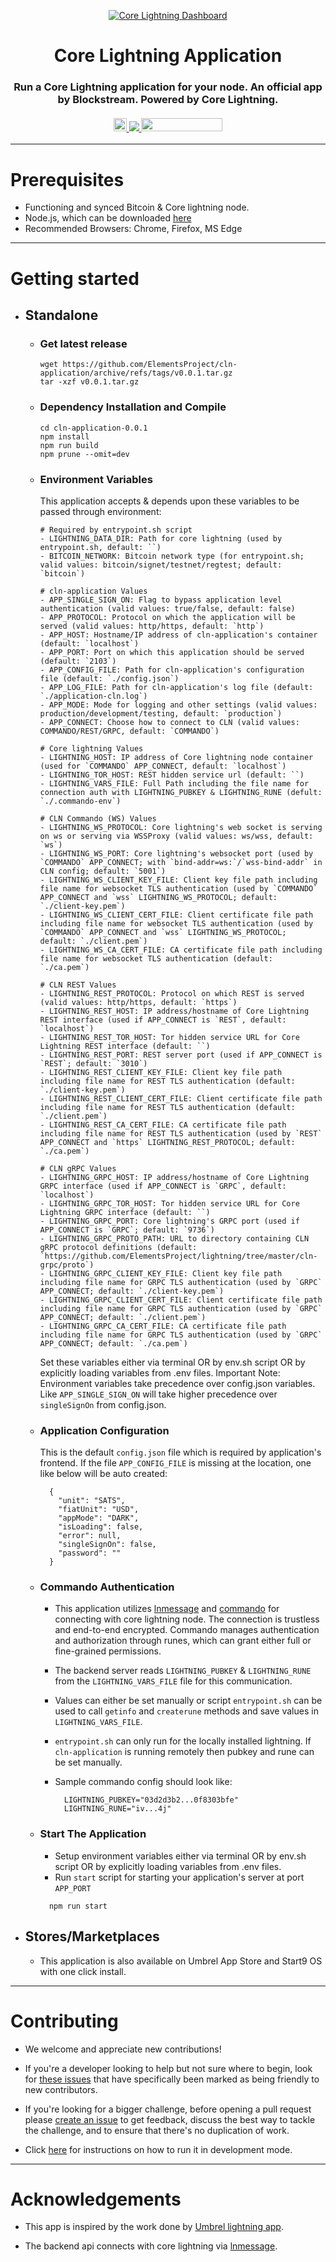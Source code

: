 <p align="center">
  <a href="https://github.com/ElementsProject/cln-application">
    <img src="./.github/images/Dashboard.png" alt="Core Lightning Dashboard">
  </a>
  <h1 align="center">Core Lightning Application</h1>
  <h3 align="center">
    Run a Core Lightning application for your node. An official app by Blockstream. Powered by Core Lightning.
    <br />
    <br />
    <div align="center">
      <a href="https://twitter.com/Blockstream">
        <img src="https://img.shields.io/twitter/follow/blockstream?style=social" style="height: 21px;"/>
      </a>
      <a href="https://marketplace.start9.com">
        <img src="./.github/images/start9-badge-light.svg"/>
      </a>
      <a href="https://apps.umbrel.com/app/core-lightning">
        <img src="./.github/images/umbrel-badge-light.svg" style="width: 130px;height: 21px;"/>
      </a>
    </div>
  </h3>
</p>

---

# Prerequisites
* Functioning and synced Bitcoin & Core lightning node.
* Node.js, which can be downloaded [here](https://nodejs.org/en/download/)
* Recommended Browsers: Chrome, Firefox, MS Edge

---

# Getting started

- ## Standalone
  - ### Get latest release
      ```
      wget https://github.com/ElementsProject/cln-application/archive/refs/tags/v0.0.1.tar.gz
      tar -xzf v0.0.1.tar.gz
      ```

  - ### Dependency Installation and Compile

    ```
    cd cln-application-0.0.1
    npm install
    npm run build
    npm prune --omit=dev
    ```

  - ### Environment Variables
      This application accepts & depends upon these variables to be passed through environment:

      ```
      # Required by entrypoint.sh script
      - LIGHTNING_DATA_DIR: Path for core lightning (used by entrypoint.sh, default: ``)
      - BITCOIN_NETWORK: Bitcoin network type (for entrypoint.sh; valid values: bitcoin/signet/testnet/regtest; default: `bitcoin`)

      # cln-application Values
      - APP_SINGLE_SIGN_ON: Flag to bypass application level authentication (valid values: true/false, default: false)
      - APP_PROTOCOL: Protocol on which the application will be served (valid values: http/https, default: `http`)
      - APP_HOST: Hostname/IP address of cln-application's container (default: `localhost`)
      - APP_PORT: Port on which this application should be served (default: `2103`)
      - APP_CONFIG_FILE: Path for cln-application's configuration file (default: `./config.json`)
      - APP_LOG_FILE: Path for cln-application's log file (default: `./application-cln.log`)
      - APP_MODE: Mode for logging and other settings (valid values: production/development/testing, default: `production`)
      - APP_CONNECT: Choose how to connect to CLN (valid values: COMMANDO/REST/GRPC, default: `COMMANDO`)

      # Core lightning Values
      - LIGHTNING_HOST: IP address of Core lightning node container (used for `COMMANDO` APP_CONNECT, default: `localhost`)
      - LIGHTNING_TOR_HOST: REST hidden service url (default: ``)
      - LIGHTNING_VARS_FILE: Full Path including the file name for connection auth with LIGHTNING_PUBKEY & LIGHTNING_RUNE (defult: `./.commando-env`)

      # CLN Commando (WS) Values
      - LIGHTNING_WS_PROTOCOL: Core lightning's web socket is serving on ws or serving via WSSProxy (valid values: ws/wss, default: `ws`)
      - LIGHTNING_WS_PORT: Core lightning's websocket port (used by `COMMANDO` APP_CONNECT; with `bind-addr=ws:`/`wss-bind-addr` in CLN config; default: `5001`)
      - LIGHTNING_WS_CLIENT_KEY_FILE: Client key file path including file name for websocket TLS authentication (used by `COMMANDO` APP_CONNECT and `wss` LIGHTNING_WS_PROTOCOL; default: `./client-key.pem`)
      - LIGHTNING_WS_CLIENT_CERT_FILE: Client certificate file path including file name for websocket TLS authentication (used by `COMMANDO` APP_CONNECT and `wss` LIGHTNING_WS_PROTOCOL; default: `./client.pem`)
      - LIGHTNING_WS_CA_CERT_FILE: CA certificate file path including file name for websocket TLS authentication (default: `./ca.pem`)

      # CLN REST Values
      - LIGHTNING_REST_PROTOCOL: Protocol on which REST is served (valid values: http/https, default: `https`)
      - LIGHTNING_REST_HOST: IP address/hostname of Core Lightning REST interface (used if APP_CONNECT is `REST`, default: `localhost`)
      - LIGHTNING_REST_TOR_HOST: Tor hidden service URL for Core Lightning REST interface (default: ``)
      - LIGHTNING_REST_PORT: REST server port (used if APP_CONNECT is `REST`; default: `3010`)
      - LIGHTNING_REST_CLIENT_KEY_FILE: Client key file path including file name for REST TLS authentication (default: `./client-key.pem`)
      - LIGHTNING_REST_CLIENT_CERT_FILE: Client certificate file path including file name for REST TLS authentication (default: `./client.pem`)
      - LIGHTNING_REST_CA_CERT_FILE: CA certificate file path including file name for REST TLS authentication (used by `REST` APP_CONNECT and `https` LIGHTNING_REST_PROTOCOL; default: `./ca.pem`)

      # CLN gRPC Values
      - LIGHTNING_GRPC_HOST: IP address/hostname of Core Lightning GRPC interface (used if APP_CONNECT is `GRPC`, default: `localhost`)
      - LIGHTNING_GRPC_TOR_HOST: Tor hidden service URL for Core Lightning GRPC interface (default: ``)
      - LIGHTNING_GRPC_PORT: Core lightning's GRPC port (used if APP_CONNECT is `GRPC`; default: `9736`)
      - LIGHTNING_GRPC_PROTO_PATH: URL to directory containing CLN gRPC protocol definitions (default: `https://github.com/ElementsProject/lightning/tree/master/cln-grpc/proto`)
      - LIGHTNING_GRPC_CLIENT_KEY_FILE: Client key file path including file name for GRPC TLS authentication (used by `GRPC` APP_CONNECT; default: `./client-key.pem`)
      - LIGHTNING_GRPC_CLIENT_CERT_FILE: Client certificate file path including file name for GRPC TLS authentication (used by `GRPC` APP_CONNECT; default: `./client.pem`)
      - LIGHTNING_GRPC_CA_CERT_FILE: CA certificate file path including file name for GRPC TLS authentication (used by `GRPC` APP_CONNECT; default: `./ca.pem`)
      ```

      Set these variables either via terminal OR by env.sh script OR by explicitly loading variables from .env files.
      Important Note: Environment variables take precedence over config.json variables. Like `APP_SINGLE_SIGN_ON` will take higher precedence over 
      `singleSignOn` from config.json.

  - ### Application Configuration
      This is the default `config.json` file which is required by application's frontend. If the file `APP_CONFIG_FILE` is missing at the location, one like below will be auto created:

      ```
        {
          "unit": "SATS",
          "fiatUnit": "USD",
          "appMode": "DARK",
          "isLoading": false,
          "error": null,
          "singleSignOn": false,
          "password": ""
        }
      ```

  - ### Commando Authentication
      - This application utilizes [lnmessage](https://github.com/aaronbarnardsound/lnmessage) and [commando](https://docs.corelightning.org/reference/lightning-commando) for connecting with core lightning node. The connection is trustless and end-to-end encrypted. Commando manages authentication and authorization through runes, which can grant either full or fine-grained permissions. 
      - The backend server reads `LIGHTNING_PUBKEY` & `LIGHTNING_RUNE` from the `LIGHTNING_VARS_FILE` file for this communication. 
      - Values can either be set manually or script `entrypoint.sh` can be used to call `getinfo` and `createrune` methods and save values in `LIGHTNING_VARS_FILE`.
      - `entrypoint.sh` can only run for the locally installed lightning. If `cln-application` is running remotely then pubkey and 
      rune can be set manually.
      - Sample commando config should look like:

        ```
          LIGHTNING_PUBKEY="03d2d3b2...0f8303bfe"
          LIGHTNING_RUNE="iv...4j"
        ```

  - ### Start The Application
      - Setup environment variables either via terminal OR by env.sh script OR by explicitly loading variables from .env files.
      - Run `start` script for starting your application's server at port `APP_PORT`

      ```
        npm run start
      ```

- ## Stores/Marketplaces
  - This application is also available on Umbrel App Store and Start9 OS with one click install.

---

# Contributing

- We welcome and appreciate new contributions!

- If you're a developer looking to help but not sure where to begin, look for [these issues](https://github.com/ElementsProject/cln-application/issues?q=is%3Aissue+is%3Aopen+label%3A%22good+first+issue%22) that have specifically been marked as being friendly to new contributors.

- If you're looking for a bigger challenge, before opening a pull request please [create an issue](https://github.com/ElementsProject/cln-application/issues/new/choose) to get feedback, discuss the best way to tackle the challenge, and to ensure that there's no duplication of work.

- Click [here](./.github/docs/Contributing.md) for instructions on how to run it in development mode.

---

# Acknowledgements

- This app is inspired by the work done by [Umbrel lightning app](https://github.com/getumbrel/umbrel-lightning).

- The backend api connects with core lightning via [lnmessage](https://github.com/aaronbarnardsound/lnmessage).
